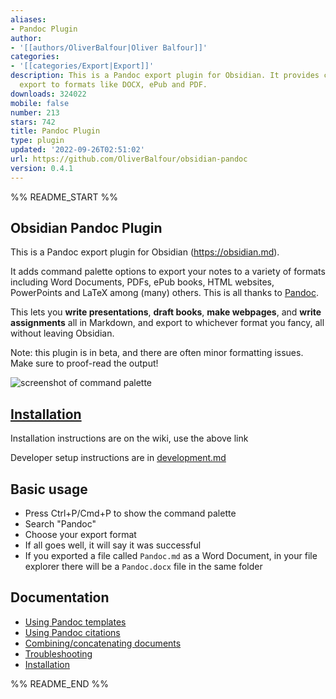 ```yaml
---
aliases:
- Pandoc Plugin
author:
- '[[authors/OliverBalfour|Oliver Balfour]]'
categories:
- '[[categories/Export|Export]]'
description: This is a Pandoc export plugin for Obsidian. It provides commands to
  export to formats like DOCX, ePub and PDF.
downloads: 324022
mobile: false
number: 213
stars: 742
title: Pandoc Plugin
type: plugin
updated: '2022-09-26T02:51:02'
url: https://github.com/OliverBalfour/obsidian-pandoc
version: 0.4.1
---
```


%% README_START %%

## Obsidian Pandoc Plugin

This is a Pandoc export plugin for Obsidian (https://obsidian.md).

It adds command palette options to export your notes to a variety of formats including Word Documents, PDFs, ePub books, HTML websites, PowerPoints and LaTeX among (many) others. This is all thanks to [Pandoc](https://pandoc.org/).

This lets you **write presentations**, **draft books**, **make webpages**, and **write assignments** all in Markdown, and export to whichever format you fancy, all without leaving Obsidian.

Note: this plugin is in beta, and there are often minor formatting issues. Make sure to proof-read the output!

![screenshot of command palette](https://raw.githubusercontent.com/OliverBalfour/obsidian-pandoc/HEAD/command-palette.png)

## [Installation](https://github.com/OliverBalfour/obsidian-pandoc/wiki/Installation)

Installation instructions are on the wiki, use the above link

Developer setup instructions are in [development.md](./development.md)

## Basic usage
* Press Ctrl+P/Cmd+P to show the command palette
* Search "Pandoc"
* Choose your export format
* If all goes well, it will say it was successful
* If you exported a file called `Pandoc.md` as a Word Document, in your file explorer there will be a `Pandoc.docx` file in the same folder

## Documentation
* [Using Pandoc templates](https://github.com/OliverBalfour/obsidian-pandoc/wiki/Pandoc-Templates)
* [Using Pandoc citations](https://github.com/OliverBalfour/obsidian-pandoc/wiki/Citations-(work-in-progress))
* [Combining/concatenating documents](https://github.com/OliverBalfour/obsidian-pandoc/wiki/Combining-Documents)
* [Troubleshooting](https://github.com/OliverBalfour/obsidian-pandoc/wiki/Troubleshooting)
* [Installation](https://github.com/OliverBalfour/obsidian-pandoc/wiki/Installation)


%% README_END %%